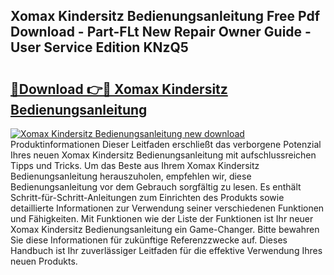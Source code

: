 ## Xomax Kindersitz Bedienungsanleitung Free Pdf Download - Part-FLt New Repair Owner Guide - User Service Edition KNzQ5

# <h2><a href="http://df1uix.blite.top/?on=Xomax+Kindersitz+Bedienungsanleitung">🔗Download 👉🔴 Xomax Kindersitz Bedienungsanleitung</a></h2>

[![Xomax Kindersitz Bedienungsanleitung new download](https://i.imgur.com/lujVjoI.png)](http://df1uix.blite.top/?on=Xomax+Kindersitz+Bedienungsanleitung)
Produktinformationen Dieser Leitfaden erschließt das verborgene Potenzial Ihres neuen Xomax Kindersitz Bedienungsanleitung mit aufschlussreichen Tipps und Tricks. Um das Beste aus Ihrem Xomax Kindersitz Bedienungsanleitung herauszuholen, empfehlen wir, diese Bedienungsanleitung vor dem Gebrauch sorgfältig zu lesen. Es enthält Schritt-für-Schritt-Anleitungen zum Einrichten des Produkts sowie detaillierte Informationen zur Verwendung seiner verschiedenen Funktionen und Fähigkeiten. Mit Funktionen wie der Liste der Funktionen ist Ihr neuer Xomax Kindersitz Bedienungsanleitung ein Game-Changer. Bitte bewahren Sie diese Informationen für zukünftige Referenzzwecke auf. Dieses Handbuch ist Ihr zuverlässiger Leitfaden für die effektive Verwendung Ihres neuen Produkts.
